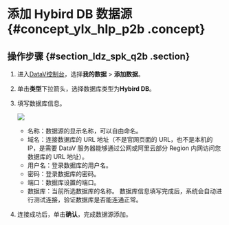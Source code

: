 # 添加 Hybird DB 数据源 {#concept_ylx_hlp_p2b .concept}

## 操作步骤 {#section_ldz_spk_q2b .section}

1.  进入[DataV控制台](https://datav.aliyun.com/)，选择**我的数据** \> **添加数据**。
2.  单击**类型**下拉箭头，选择数据库类型为**Hybird DB**。
3.  填写数据库信息。

    ![](http://static-aliyun-doc.oss-cn-hangzhou.aliyuncs.com/assets/img/16539/15585087947956_zh-CN.png)

    -   名称：数据源的显示名称，可以自由命名。
    -   域名：连接数据库的 URL 地址（不是官网页面的 URL，也不是本机的 IP，是需要 DataV 服务器能够通过公网或阿里云部分 Region 内网访问您数据库的 URL 地址）。
    -   用户名：登录数据库的用户名。
    -   密码：登录数据库的密码。
    -   端口：数据库设置的端口。
    -   数据库：当前所选数据库的名称。
    数据库信息填写完成后，系统会自动进行测试连接，验证数据库是否能连通正常。

4.  连接成功后，单击**确认**，完成数据源添加。

